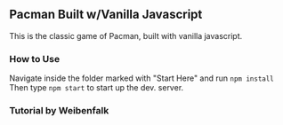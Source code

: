 ## Pacman Built w/Vanilla Javascript

This is the classic game of Pacman, built with vanilla javascript.

### How to Use

Navigate inside the folder marked with "Start Here" and run `npm install`
Then type `npm start` to start up the dev. server.

### Tutorial by Weibenfalk
